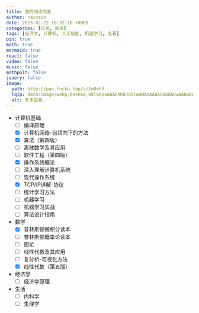 ```yaml
---
title: 我的阅读列表
author: rainsin
date: 2023-02-22 16:32:10 +0800
categories: [日常, 阅读]
tags: [经济学, 计算机, 人工智能, 机器学习, 名著]
pin: true
math: true
mermaid: true
react: false
video: false
music: false
mathpolt: false
jquery: false
image:
  path: http://pan.fucku.top/s/1m0eh3
  lqip: data:image/webp;base64,UklGRpoAAABXRUJQVlA4WAoAAAAQAAAADwAABwAAQUxQSDIAAAARL0AmbZurmr57yyIiqE8oiG0bejIYEQTgqiDA9vqnsUSI6H+oAERp2HZ65qP/VIAWAFZQOCBCAAAA8AEAnQEqEAAIAAVAfCWkAALp8sF8rgRgAP7o9FDvMCkMde9PK7euH5M1m6VWoDXf2FkP3BqV0ZYbO6NA/VFIAAAA
  alt: 多多益善.
---
```


- 计算机基础
    + [ ] 编译原理
    + [x] 计算机网络-自顶向下的方法
    + [x] 算法（第四版）
    + [ ] 离散数学及其应用
    + [ ] 软件工程（第四版）
    + [x] 操作系统概论
    + [ ] 深入理解计算机系统
    + [ ] 现代操作系统
    + [x] TCP/IP详解-协议
    + [ ] 统计学习方法
    + [ ] 机器学习
    + [ ] 机器学习实战
    + [ ] 算法设计指南

- 数学
    + [x] 普林斯顿微积分读本
    + [ ] 普林斯顿概率论读本
    + [ ] 图论
    + [ ] 线性代数及其应用
    + [ ] 复分析-可视化方法
    + [x] 线性代数（第五版）

- 经济学
    + [ ] 经济学原理

- 生活
    + [ ] 内科学
    + [ ] 生理学
